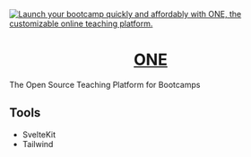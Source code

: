 <a href="https://one.ie/">
  <img alt="Launch your bootcamp quickly and affordably with ONE, the customizable online teaching platform." src="https://one.ie/classroomio-opengraph-image.png" />
  <h1 align="center">ONE</h1>
</a>

The Open Source Teaching Platform for Bootcamps

## Tools

- SvelteKit
- Tailwind
